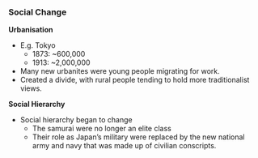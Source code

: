### Social Change

**Urbanisation**

- E.g. Tokyo
    - 1873: ~600,000
    - 1913: ~2,000,000
- Many new urbanites were young people migrating for work.
- Created a divide, with rural people tending to hold more traditionalist views.

**Social Hierarchy**

- Social hierarchy began to change
    - The samurai were no longer an elite class
    - Their role as Japan’s military were replaced by the new national army and navy that was made up of civilian conscripts.


